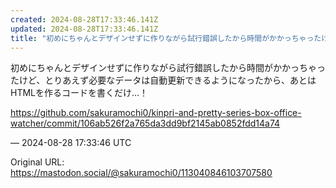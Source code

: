 ```yaml
---
created: 2024-08-28T17:33:46.141Z
updated: 2024-08-28T17:33:46.141Z
title: "初めにちゃんとデザインせずに作りながら試行錯誤したから時間がかかっちゃったけど、[...]"
---
```


<p>初めにちゃんとデザインせずに作りながら試行錯誤したから時間がかかっちゃったけど、とりあえず必要なデータは自動更新できるようになったから、あとはHTMLを作るコードを書くだけ…！</p><p><a href="https://github.com/sakuramochi0/kinpri-and-pretty-series-box-office-watcher/commit/106ab526f2a765da3dd9bf2145ab0852fdd14a74" target="_blank" rel="nofollow noopener" translate="no"><span class="invisible">https://</span><span class="ellipsis">github.com/sakuramochi0/kinpri</span><span class="invisible">-and-pretty-series-box-office-watcher/commit/106ab526f2a765da3dd9bf2145ab0852fdd14a74</span></a></p>

&mdash; 2024-08-28 17:33:46 UTC

Original URL: https://mastodon.social/@sakuramochi0/113040846103707580
